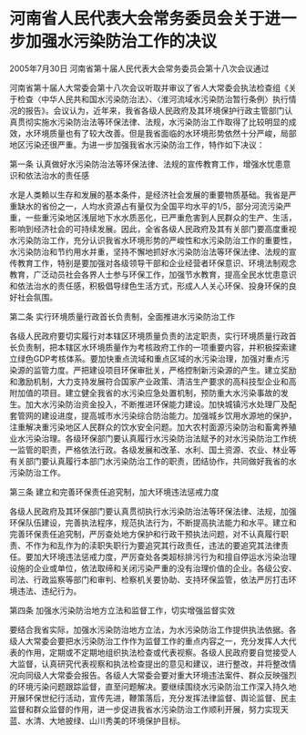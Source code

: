 # 河南省人民代表大会常务委员会关于进一步加强水污染防治工作的决议

2005年7月30日 河南省第十届人民代表大会常务委员会第十八次会议通过

<!-- INFO END -->

河南省第十届人大常委会第十八次会议听取并审议了省人大常委会执法检查组《关于检查〈中华人民共和国水污染防治法〉、〈淮河流域水污染防治暂行条例〉执行情况的报告》。会议认为，近年来，我省各级人民政府及其环境保护行政主管部门认真贯彻实施水污染防治法等环保法律、法规，水污染防治工作取得了比较明显的成效，水环境质量也有了较大改善。但是我省面临的水环境形势依然十分严峻，局部地区污染还很严重。为进一步加强我省水污染防治工作，特作如下决议：

第一条 认真做好水污染防治法等环保法律、法规的宣传教育工作，增强水忧患意识和依法治水的责任感

水是人类赖以生存和发展的基本条件，是经济社会发展的重要物质基础。我省是严重缺水的省份之一，人均水资源占有量仅为全国平均水平的1/5，部分河流污染严重，一些重污染地区浅层地下水水质恶化，已严重危害到人民群众的生产、生活，影响到经济社会的可持续发展。因此，全省各级人民政府及其有关部门要高度重视水污染防治工作，充分认识我省水环境形势的严峻性和水污染防治工作的重要性，水污染防治和节约用水并重，坚持不懈地抓好水污染防治法等环保法律、法规的宣传教育工作，特别是要加强对各级领导干部和企业经营者环保意识、环境法制观念教育，广泛动员社会各界人士参与环保工作，加强节水教育，提高全民水忧患意识和依法治水的责任感，积极倡导绿色生活方式，形成人人关心环保、投身环保的良好社会氛围。

第二条 实行环境质量行政首长负责制，全面推进水污染防治工作

各级人民政府要切实履行对本辖区环境质量负责的法定职责，实行环境质量行政首长负责制，把本辖区水环境质量作为考核政府工作的一项重要内容，并积极探索建立绿色GDP考核体系。要加快重点流域和重点区域的水污染治理，加强对重点污染源的监管力度。严把建设项目环保审批关，严格控制新污染源的产生。建立奖励和激励机制，大力支持发展符合国家产业政策、清洁生产要求的高科技型企业和高附加值的项目。建立健全我省的水污染应急处置机制，预防重大水污染事故的发生。加大水污染防治资金投入，不断推进环保能力建设。加快城镇污水处理厂及配套管网的建设进度，提高城市水污染综合防治能力。加强城乡饮用水源地的保护，注重解决重污染地区人民群众的饮水安全问题。加大农村面源污染防治和畜禽养殖业水污染治理。各级环保部门要认真履行水污染防治法赋予的对水污染防治工作统一监管的职责，严格依法行政。各级发展和改革、水利、国土资源、农业、林业等有关部门要认真履行本部门水污染防治工作的职责，团结协作，共同做好我省的水污染防治工作。

第三条 建立和完善环保责任追究制，加大环境违法惩戒力度

各级人民政府及其环保部门要认真贯彻执行水污染防治法等环保法律、法规，加强环保队伍建设，完善执法程序，规范执法行为，不断提高执法能力和水平。建立和完善环保责任追究制，严厉查处地方保护和行政干预执法问题，对不认真履行职责、不作为和乱作为的渎职失职行为要追究其行政责任，违法的要追究其法律责任。要加大环境违法惩戒力度，严厉查处各类超标排污行为和擅自停运水污染治理设施的企业或单位，依法取缔和关闭污染严重的没有治理价值的企业。各级公安、司法、行政监察等部门和审判、检察机关要协助、支持环保监管，依法严厉打击环境违法、违纪行为。

第四条 加强水污染防治地方立法和监督工作，切实增强监督实效

要结合我省实际，加强水污染防治地方立法，为水污染防治工作提供执法依据。各级人大常委会要把水污染防治工作作为监督工作的重点内容之一，充分发挥人大代表的作用，定期或不定期地组织执法检查或代表视察。各级人民政府要自觉接受人大监督，认真研究代表视察和执法检查提出的意见和建议，进行整改，并将整改情况向同级人大常委会报告。各级人大常委会要对重大环境违法案件、群众反映强烈的环境污染问题跟踪监督，直至问题解决。要继续围绕水污染防治工作深入持久地开展环保世纪行活动，宣传先进，鞭策落后，充分发挥法律监督、舆论监督、民主监督和群众监督的作用，进一步促进我省水污染防治工作顺利开展，努力实现天蓝、水清、大地披绿、山川秀美的环境保护目标。